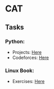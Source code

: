 # CAT

## Tasks

### Python:
  - Projects: [Here](https://github.com/elmoiv/CAT/tree/master/Week%201)
  - Codeforces: [Here](https://github.com/elmoiv/CAT/tree/master/codeforces)
  
### Linux Book:
  - Exercises: [Here](https://github.com/elmoiv/CAT/tree/master/Week%202)
